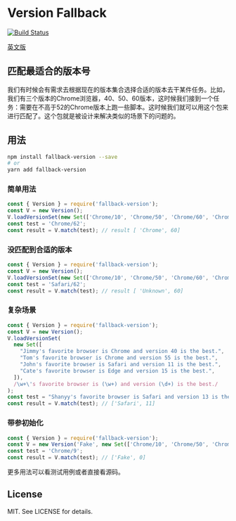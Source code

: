 # Version Fallback

[![Build Status](https://travis-ci.org/sleagon/fallback-version.svg?branch=master)](https://travis-ci.org/sleagon/fallback-version)

[英文版](Readme.md)

## 匹配最适合的版本号

我们有时候会有需求去根据现在的版本集合选择合适的版本去干某件任务。比如，我们有三个版本的Chrome浏览器，40、50、60版本，这时候我们接到一个任务：需要在不高于52的Chrome版本上跑一些脚本。这时候我们就可以用这个包来进行匹配了。这个包就是被设计来解决类似的场景下的问题的。

## 用法

```bash
npm install fallback-version --save
# or
yarn add fallback-version
```

### 简单用法

```javascript
const { Version } = require('fallback-version');
const V = new Version();
V.loadVersionSet(new Set(['Chrome/10', 'Chrome/50', 'Chrome/60', 'Chrome/65']));
const test = 'Chrome/62';
const result = V.match(test); // result [ 'Chrome', 60]
```

### 没匹配到合适的版本

```javascript
const { Version } = require('fallback-version');
const V = new Version();
V.loadVersionSet(new Set(['Chrome/10', 'Chrome/50', 'Chrome/60', 'Chrome/65']));
const test = 'Safari/62';
const result = V.match(test); // result [ 'Unknown', 60]
```

### 复杂场景

```javascript
const { Version } = require('fallback-version');
const V = new Version();
V.loadVersionSet(
  new Set([
    "Jimmy's favorite browser is Chrome and version 40 is the best.",
    "Tom's favorite browser is Chrome and version 55 is the best.",
    "John's favorite browser is Safari and version 11 is the best.",
    "Cate's favorite browser is Edge and version 15 is the best.",
  ]),
  /\w+\'s favorite browser is (\w+) and version (\d+) is the best./
);
const test = "Shanyy's favorite browser is Safari and version 13 is the best.";
const result = V.match(test); // ['Safari', 11]
```

### 带参初始化
```javascript
const { Version } = require('fallback-version');
const V = new Version('Fake', new Set(['Chrome/10', 'Chrome/50', 'Chrome/60', 'Chrome/65']), /(\w+)\/(\d+)/);
const test = 'Chrome/9';
const result = V.match(test); // ['Fake', 0]
```

更多用法可以看测试用例或者直接看源码。

## License
MIT. See LICENSE for details.
